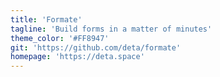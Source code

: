 ```yaml
---
title: 'Formate'
tagline: 'Build forms in a matter of minutes'
theme_color: '#FF8947'
git: 'https://github.com/deta/formate'
homepage: 'https://deta.space'
---
```



